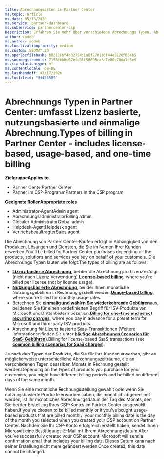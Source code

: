 ```yaml
---
title: Abrechnungsarten in Partner Center
ms.topic: article
ms.date: 05/13/2020
ms.service: partner-dashboard
ms.subservice: partnercenter-csp
Description: Erfahren Sie mehr über verschiedene Abrechnungs Typen, Abrechnungs Zeiträume und Abrechnungsdaten, die Sie möglicherweise im Partner Center sehen.
author: sodeb
ms.author: sodeb
ms.localizationpriority: medium
ms.custom: SEOMAY.20
ms.openlocfilehash: b83116bf4b32754c1a8f270136f44e9120f034b5
ms.sourcegitcommit: 7153f0b8c67efd35f58695ca2a7e00e70da1c5e9
ms.translationtype: MT
ms.contentlocale: de-DE
ms.lasthandoff: 07/17/2020
ms.locfileid: "86435589"
---
```

# <a name="types-of-billing-in-partner-center---includes-license-based-usage-based-and-one-time-billing"></a><span data-ttu-id="50b5d-103">Abrechnungs Typen in Partner Center: umfasst Lizenz basierte, nutzungsbasierte und einmalige Abrechnung.</span><span class="sxs-lookup"><span data-stu-id="50b5d-103">Types of billing in Partner Center - includes license-based, usage-based, and one-time billing</span></span>

<span data-ttu-id="50b5d-104">**Zielgruppe**</span><span class="sxs-lookup"><span data-stu-id="50b5d-104">**Applies to**</span></span>

- <span data-ttu-id="50b5d-105">Partner Center</span><span class="sxs-lookup"><span data-stu-id="50b5d-105">Partner Center</span></span>
- <span data-ttu-id="50b5d-106">Partner im CSP-Programm</span><span class="sxs-lookup"><span data-stu-id="50b5d-106">Partners in the CSP program</span></span>

<span data-ttu-id="50b5d-107">**Geeignete Rollen**</span><span class="sxs-lookup"><span data-stu-id="50b5d-107">**Appropriate roles**</span></span>

- <span data-ttu-id="50b5d-108">Administrator-Agent</span><span class="sxs-lookup"><span data-stu-id="50b5d-108">Admin agent</span></span>
- <span data-ttu-id="50b5d-109">Abrechnungsadministrator</span><span class="sxs-lookup"><span data-stu-id="50b5d-109">Billing admin</span></span>
- <span data-ttu-id="50b5d-110">Globaler Administrator</span><span class="sxs-lookup"><span data-stu-id="50b5d-110">Global admin</span></span>
- <span data-ttu-id="50b5d-111">Helpdesk-Agent</span><span class="sxs-lookup"><span data-stu-id="50b5d-111">Helpdesk agent</span></span>
- <span data-ttu-id="50b5d-112">Vertriebsbeauftragter</span><span class="sxs-lookup"><span data-stu-id="50b5d-112">Sales agent</span></span>

<span data-ttu-id="50b5d-113">Die Abrechnung von Partner Center-Käufen erfolgt in Abhängigkeit von den Produkten, Lösungen und Diensten, die Sie im Namen Ihrer Kunden erwerben.</span><span class="sxs-lookup"><span data-stu-id="50b5d-113">You'll be billed for Partner Center purchases depending on the products, solutions and services you buy on behalf of your customers.</span></span> <span data-ttu-id="50b5d-114">Die Abrechnungs Typen lauten wie folgt:</span><span class="sxs-lookup"><span data-stu-id="50b5d-114">The types of billing are as follows:</span></span>

- <span data-ttu-id="50b5d-115">[**Lizenz basierte Abrechnung**](license-based-billing.md), bei der die Abrechnung pro Lizenz erfolgt (nicht nach Lizenz Verwendung).</span><span class="sxs-lookup"><span data-stu-id="50b5d-115">[**License-based billing**](license-based-billing.md), where you're billed per license (not by license usage).</span></span>
- <span data-ttu-id="50b5d-116">[**Nutzungsbasierte Abrechnung**](usage-based-billing.md), bei der Ihnen monatliche Nutzungsgebühren in Rechnung gestellt werden.</span><span class="sxs-lookup"><span data-stu-id="50b5d-116">[**Usage-based billing**](usage-based-billing.md), where you're billed for monthly usage rates.</span></span>
- <span data-ttu-id="50b5d-117">Berechnen Sie [**einmalig und wählen Sie wiederkehrende Gebühren**](one-time-and-recurring-billing.md)aus, bei denen Sie für einen vordefinierten Begriff für ISV-Produkte von Microsoft und Drittanbietern bezahlen.</span><span class="sxs-lookup"><span data-stu-id="50b5d-117">[**Billing for one-time and select recurring charges**](one-time-and-recurring-billing.md), where you pay in advance for a preset term for Microsoft and third-party ISV products.</span></span>
- <span data-ttu-id="50b5d-118">Abrechnung für Lizenz basierte Saas-Transaktionen (Weitere Informationen finden Sie unter [**häufige Abrechnungs Szenarien für SaaS-Gebühren**](common-billing-scenarios-saas.md)).</span><span class="sxs-lookup"><span data-stu-id="50b5d-118">Billing for license-based SaaS transactions (see [**common billing scenarios for SaaS charges**](common-billing-scenarios-saas.md)).</span></span>

<span data-ttu-id="50b5d-119">Je nach den Typen der Produkte, die Sie für Ihre Kunden erwerben, gibt es möglicherweise unterschiedliche Abrechnungszeiträume, die an verschiedenen Tagen desselben Monats in Rechnung gestellt werden.</span><span class="sxs-lookup"><span data-stu-id="50b5d-119">Depending on the types of products you purchase for your customers, you might have different billing periods and be billed on different days of the same month.</span></span>

<span data-ttu-id="50b5d-120">Wenn Sie eine monatliche Rechnungsstellung gewählt oder wenn Sie nutzungsbasierte Produkte erworben haben, die monatlich abgerechnet werden, ist Ihr monatliches Abrechnungsdatum der Tag des Monats, den Sie bei der Erstellung Ihres CSP-Kontos im Partner Center ausgewählt haben.</span><span class="sxs-lookup"><span data-stu-id="50b5d-120">If you’ve chosen to be billed monthly or if you’ve bought usage-based products that are billed monthly, your monthly billing date is the day of the month you selected when you created your CSP account on Partner Center.</span></span> <span data-ttu-id="50b5d-121">Nachdem Sie Ihr CSP-Konto erfolgreich erstellt haben, sendet Ihnen Microsoft eine Bestätigungs-E-Mail mit Ihrem Abrechnungsdatum.</span><span class="sxs-lookup"><span data-stu-id="50b5d-121">After you’ve successfully created your CSP account, Microsoft will send a confirmation email that includes your billing date.</span></span> <span data-ttu-id="50b5d-122">Dieses Datum kann nach seiner Erstellung nicht mehr geändert werden.</span><span class="sxs-lookup"><span data-stu-id="50b5d-122">Once created, this date cannot be changed.</span></span>
